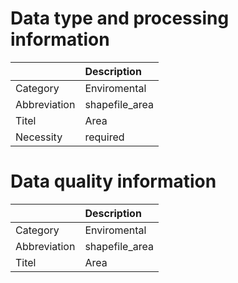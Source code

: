 # Data type and processing information 
|              | Description    |
|:-------------|:---------------|
| Category     | Enviromental   |
| Abbreviation | shapefile_area |
| Titel        | Area           |
| Necessity    | required       |
# Data quality information 
|              | Description    |
|:-------------|:---------------|
| Category     | Enviromental   |
| Abbreviation | shapefile_area |
| Titel        | Area           |